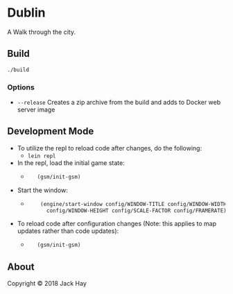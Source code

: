 # Dublin

A Walk through the city.

## Build
```./build```

### Options
- ```--release``` Creates a zip archive from the build and adds to Docker web server image

## Development Mode
- To utilize the repl to reload code after changes, do the following:
  - ```lein repl```
- In the repl, load the initial game state:
  - ```clojure
       (gsm/init-gsm)
    ```
- Start the window:
  - ```clojure
        (engine/start-window config/WINDOW-TITLE config/WINDOW-WIDTH
          config/WINDOW-HEIGHT config/SCALE-FACTOR config/FRAMERATE)
    ```
- To reload code after configuration changes (Note: this applies to map updates rather than code updates):
  - ```clojure
       (gsm/init-gsm)
    ```
## About

Copyright © 2018 Jack Hay

